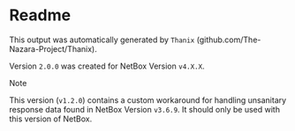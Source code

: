 # Readme

This output was automatically generated by `Thanix` (github.com/The-Nazara-Project/Thanix).

Version `2.0.0` was created for NetBox Version `v4.X.X`.

> [!Note]
>
> This version (`v1.2.0`) contains a custom workaround for handling unsanitary response data found in NetBox Version `v3.6.9`.
> It should only be used with this version of NetBox.
